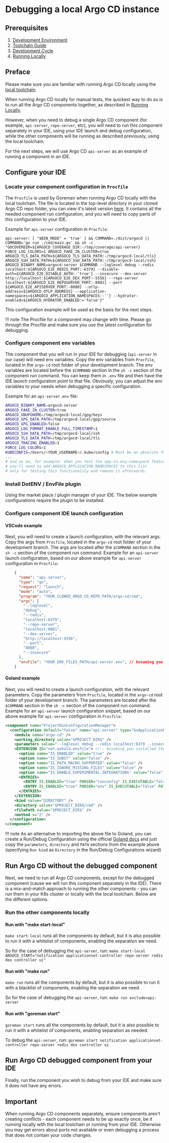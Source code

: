 # Debugging a local Argo CD instance

## Prerequisites
1. [Development Environment](development-environment.md)   
2. [Toolchain Guide](toolchain-guide.md)
3. [Development Cycle](development-cycle.md)
4. [Running Locally](running-locally.md)

## Preface
Please make sure you are familiar with running Argo CD locally using the [local toolchain](running-locally.md#start-local-services-local-toolchain).

When running Argo CD locally for manual tests, the quickest way to do so is to run all the Argo CD components together, as described in [Running Locally](running-locally.md), 

However, when you need to debug a single Argo CD component (for example, `api-server`, `repo-server`, etc), you will need to run this component separately in your IDE, using your IDE launch and debug configuration, while the other components will be running as described previously, using the local toolchain.

For the next steps, we will use Argo CD `api-server` as an example of running a component in an IDE.

## Configure your IDE

### Locate your component configuration in `Procfile`
The `Procfile` is used by Goreman when running Argo CD locally with the local toolchain. The file is located in the top-level directory in your cloned Argo CD repo folder, you can view it's latest version [here](https://github.com/argoproj/argo-cd/blob/master/Procfile). It contains all the needed component run configuration, and you will need to copy parts of this configuration to your IDE. 

Example for `api-server` configuration in `Procfile`:
``` text
api-server: [ "$BIN_MODE" = 'true' ] && COMMAND=./dist/argocd || COMMAND='go run ./cmd/main.go' && sh -c "GOCOVERDIR=${ARGOCD_COVERAGE_DIR:-/tmp/coverage/api-server} FORCE_LOG_COLORS=1 ARGOCD_FAKE_IN_CLUSTER=true ARGOCD_TLS_DATA_PATH=${ARGOCD_TLS_DATA_PATH:-/tmp/argocd-local/tls} ARGOCD_SSH_DATA_PATH=${ARGOCD_SSH_DATA_PATH:-/tmp/argocd-local/ssh} ARGOCD_BINARY_NAME=argocd-server $COMMAND --loglevel debug --redis localhost:${ARGOCD_E2E_REDIS_PORT:-6379} --disable-auth=${ARGOCD_E2E_DISABLE_AUTH:-'true'} --insecure --dex-server http://localhost:${ARGOCD_E2E_DEX_PORT:-5556} --repo-server localhost:${ARGOCD_E2E_REPOSERVER_PORT:-8081} --port ${ARGOCD_E2E_APISERVER_PORT:-8080} --otlp-address=${ARGOCD_OTLP_ADDRESS} --application-namespaces=${ARGOCD_APPLICATION_NAMESPACES:-''} --hydrator-enabled=${ARGOCD_HYDRATOR_ENABLED:='false'}"
```
This configuration example will be used as the basis for the next steps.

!!! note
    The Procfile for a component may change with time. Please go through the Procfile and make sure you use the latest configuration for debugging.

### Configure component env variables
The component that you will run in your IDE for debugging (`api-server` in our case) will need env variables. Copy the env variables from `Procfile`, located in the `argo-cd` root folder of your development branch. The env variables are located before the `$COMMAND` section in the `sh -c` section of the component run command.
You can keep them in `.env` file and then have the IDE launch configuration point to that file. Obviously, you can adjust the env variables to your needs when debugging a specific configuration.

Example for an `api-server.env` file:
``` bash
ARGOCD_BINARY_NAME=argocd-server
ARGOCD_FAKE_IN_CLUSTER=true
ARGOCD_GNUPGHOME=/tmp/argocd-local/gpg/keys
ARGOCD_GPG_DATA_PATH=/tmp/argocd-local/gpg/source
ARGOCD_GPG_ENABLED=false
ARGOCD_LOG_FORMAT_ENABLE_FULL_TIMESTAMP=1
ARGOCD_SSH_DATA_PATH=/tmp/argocd-local/ssh
ARGOCD_TLS_DATA_PATH=/tmp/argocd-local/tls
ARGOCD_TRACING_ENABLED=1
FORCE_LOG_COLORS=1
KUBECONFIG=/Users/<YOUR_USERNAME>/.kube/config # Must be an absolute full path
... 
# and so on, for example: when you test the app-in-any-namespace feature, 
# you'll need to add ARGOCD_APPLICATION_NAMESPACES to this list 
# only for testing this functionality and remove it afterwards.
```

### Install DotENV / EnvFile plugin
Using the market place / plugin manager of your IDE. The below example configurations require the plugin to be installed.


### Configure component IDE launch configuration
#### VSCode example
Next, you will need to create a launch configuration, with the relevant args. Copy the args from `Procfile`, located in the `argo-cd` root folder of your development branch. The args are located after the `$COMMAND` section in the `sh -c` section of the component run command.
Example for an `api-server` launch configuration, based on our above example for `api-server` configuration in `Procfile`: 
``` json
    {
      "name": "api-server",
      "type": "go",
      "request": "launch",
      "mode": "auto",
      "program": "YOUR_CLONED_ARGO_CD_REPO_PATH/argo-cd/cmd",
      "args": [
        "--loglevel",
        "debug",
        "--redis",
        "localhost:6379",
        "--repo-server",
        "localhost:8081",
        "--dex-server",
        "http://localhost:5556",
        "--port",
        "8080",
        "--insecure"
      ],
      "envFile": "YOUR_ENV_FILES_PATH/api-server.env", // Assuming you installed DotENV plugin
    }
```

#### Goland example
Next, you will need to create a launch configuration, with the relevant parameters. Copy the parameters from `Procfile`, located in the `argo-cd` root folder of your development branch. The parameters are located after the `$COMMAND` section in the `sh -c` section of the component run command.
Example for an `api-server` launch configuration snippet, based on our above example for `api-server` configuration in `Procfile`: 
``` xml 
<component name="ProjectRunConfigurationManager">
  <configuration default="false" name="api-server" type="GoApplicationRunConfiguration" factoryName="Go Application">
    <module name="argo-cd" />
    <working_directory value="$PROJECT_DIR$" />
    <parameters value="--loglevel debug --redis localhost:6379 --insecure --dex-server http://localhost:5556 --repo-server localhost:8081 --port 8080" />
    <EXTENSION ID="net.ashald.envfile"> <!-- Assuming you installed the EnvFile plugin-->
      <option name="IS_ENABLED" value="true" />
      <option name="IS_SUBST" value="false" />
      <option name="IS_PATH_MACRO_SUPPORTED" value="false" />
      <option name="IS_IGNORE_MISSING_FILES" value="false" />
      <option name="IS_ENABLE_EXPERIMENTAL_INTEGRATIONS" value="false" />
      <ENTRIES>
        <ENTRY IS_ENABLED="true" PARSER="runconfig" IS_EXECUTABLE="false" />
        <ENTRY IS_ENABLED="true" PARSER="env" IS_EXECUTABLE="false" PATH="<YOUR_ENV_FILES_PATH>/api-server.env" />
      </ENTRIES>
    </EXTENSION>
    <kind value="DIRECTORY" />
    <directory value="$PROJECT_DIR$/cmd" />
    <filePath value="$PROJECT_DIR$" />
    <method v="2" />
  </configuration>
</component>
```

!!! note
    As an alternative to importing the above file to Goland, you can create a Run/Debug Configuration using the official [Goland docs](https://www.jetbrains.com/help/go/go-build.html) and just copy the `parameters`, `directory` and `PATH` sections from the example above (specifying `Run kind` as `Directory` in the Run/Debug Configurations wizard)

## Run Argo CD without the debugged component
Next, we need to run all Argo CD components, except for the debugged component (cause we will run this component separately in the IDE).
There is a mix-and-match approach to running the other components - you can run them in your K8s cluster or locally with the local toolchain.
Below are the different options.

### Run the other components locally
#### Run with "make start-local"
`make start-local` runs all the components by default, but it is also possible to run it with a whitelist of components, enabling the separation we need.

So for the case of debugging the `api-server`, run:
`make start-local ARGOCD_START="notification applicationset-controller repo-server redis dex controller ui"` 

#### Run with "make run"
`make run` runs all the components by default, but it is also possible to run it with a blacklist of components, enabling the separation we need.

So for the case of debugging the `api-server`, run:
`make run exclude=api-server` 

#### Run with "goreman start"
`goreman start` runs all the components by default, but it is also possible to run it with a whitelist of components, enabling separation as needed.

To debug the `api-server`, run:
`goreman start notification applicationset-controller repo-server redis dex controller ui` 


## Run Argo CD debugged component from your IDE
Finally, run the component you wish to debug from your IDE and make sure it does not have any errors.

## Important
When running Argo CD components separately, ensure components aren't creating conflicts - each component needs to be up exactly once, be it running locally with the local toolchain or running from your IDE. Otherwise you may get errors about ports not available or even debugging a process that does not contain your code changes. 
